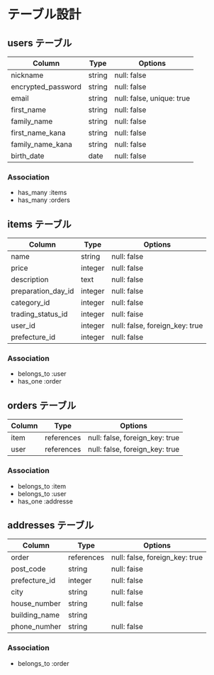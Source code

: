 # テーブル設計

## users テーブル

| Column             | Type        | Options                       |
| ------------------ | ----------- | ----------------------------- |
| nickname           | string      | null: false                   |
| encrypted_pa​​ssword | string      | null: false                   |
| email              | string      | null: false, unique: true     |
| first_name         | string      | null: false                   |
| family_name        | string      | null: false                   |
| first_name_kana    | string      | null: false                   |
| family_name_kana   | string      | null: false                   |
| birth_date         | date        | null: false                   |

### Association

- has_many :items
- has_many :orders

## items テーブル 

| Column             | Type       | Options                        |
| ------------------ | ---------- | ------------------------------ |
| name               | string     | null: false                    |
| price              | integer    | null: false                    |
| description        | text       | null: false                    |
| preparation_day_id | integer    | null: false                    |
| category_id        | integer    | null: false                    |
| trading_status_id  | integer    | null: faise                    |
| user_id            | integer    | null: false, foreign_key: true |
| prefecture_id	     | integer	  | null: false                    |


### Association

- belongs_to :user 
- has_one :order

## orders テーブル

| Column        | Type       | Options                        |
| ------------- | ---------- | ------------------------------ |
| item          | references | null: false, foreign_key: true |
| user          | references | null: false, foreign_key: true |

### Association

- belongs_to :item
- belongs_to :user
- has_one :addresse


##  addresses テーブル

| Column             | Type       | Options                        |
| ------------------ | ---------- | ------------------------------ |
| order              | references | null: false, foreign_key: true |
| post_code          | string     | null: faise                    |
| prefecture_id	     | integer	  | null: false                    |
| city               | string     | null: false                    |
| house_number       | string     | null: false                    |
| building_name      | string     |                                |
| phone_numher       | string     | null: false                    |

### Association

- belongs_to :order
